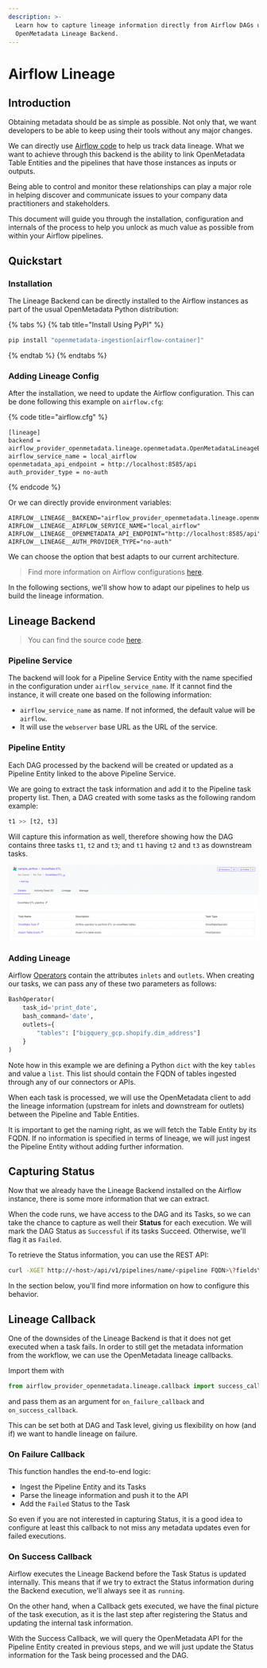 ```yaml
---
description: >-
  Learn how to capture lineage information directly from Airflow DAGs using the
  OpenMetadata Lineage Backend.
---
```


# Airflow Lineage

## Introduction

Obtaining metadata should be as simple as possible. Not only that, we want developers to be able to keep using their tools without any major changes.

We can directly use [Airflow code](https://airflow.apache.org/docs/apache-airflow/stable/lineage.html#lineage-backend) to help us track data lineage. What we want to achieve through this backend is the ability to link OpenMetadata Table Entities and the pipelines that have those instances as inputs or outputs.

Being able to control and monitor these relationships can play a major role in helping discover and communicate issues to your company data practitioners and stakeholders.

This document will guide you through the installation, configuration and internals of the process to help you unlock as much value as possible from within your Airflow pipelines.

## Quickstart

### Installation

The Lineage Backend can be directly installed to the Airflow instances as part of the usual OpenMetadata Python distribution:

{% tabs %}
{% tab title="Install Using PyPI" %}
```bash
pip install "openmetadata-ingestion[airflow-container]"
```
{% endtab %}
{% endtabs %}

### Adding Lineage Config

After the installation, we need to update the Airflow configuration. This can be done following this example on `airflow.cfg`:

{% code title="airflow.cfg" %}
```
[lineage]
backend = airflow_provider_openmetadata.lineage.openmetadata.OpenMetadataLineageBackend
airflow_service_name = local_airflow
openmetadata_api_endpoint = http://localhost:8585/api
auth_provider_type = no-auth
```
{% endcode %}

Or we can directly provide environment variables:

```
AIRFLOW__LINEAGE__BACKEND="airflow_provider_openmetadata.lineage.openmetadata.OpenMetadataLineageBackend"
AIRFLOW__LINEAGE__AIRFLOW_SERVICE_NAME="local_airflow"
AIRFLOW__LINEAGE__OPENMETADATA_API_ENDPOINT="http://localhost:8585/api"
AIRFLOW__LINEAGE__AUTH_PROVIDER_TYPE="no-auth"
```

We can choose the option that best adapts to our current architecture.

> Find more information on Airflow configurations [here](https://airflow.apache.org/docs/apache-airflow/stable/howto/set-config.html).

In the following sections, we'll show how to adapt our pipelines to help us build the lineage information.

## Lineage Backend

> You can find the source code [here](https://github.com/open-metadata/OpenMetadata/tree/main/ingestion/src/airflow\_provider\_openmetadata).

### Pipeline Service

The backend will look for a Pipeline Service Entity with the name specified in the configuration under `airflow_service_name`. If it cannot find the instance, it will create one based on the following information:

* `airflow_service_name` as name. If not informed, the default value will be `airflow`.
* It will use the `webserver` base URL as the URL of the service.

### Pipeline Entity

Each DAG processed by the backend will be created or updated as a Pipeline Entity linked to the above Pipeline Service.

We are going to extract the task information and add it to the Pipeline task property list. Then, a DAG created with some tasks as the following random example:

```python
t1 >> [t2, t3]
```

Will capture this information as well, therefore showing how the DAG contains three tasks `t1`, `t2` and `t3`; and `t1` having `t2` and `t3` as downstream tasks.

![Pipeline and Tasks example](<../../.gitbook/assets/image (13) (1).png>)

### Adding Lineage

Airflow [Operators](https://airflow.apache.org/docs/apache-airflow/stable/\_api/airflow/models/baseoperator/index.html) contain the attributes `inlets` and `outlets`. When creating our tasks, we can pass any of these two parameters as follows:

```python
BashOperator(
    task_id='print_date',
    bash_command='date',
    outlets={
        "tables": ["bigquery_gcp.shopify.dim_address"]
    }
)
```

Note how in this example we are defining a Python `dict` with the key `tables` and value a `list`. This list should contain the FQDN of tables ingested through any of our connectors or APIs.

When each task is processed, we will use the OpenMetadata client to add the lineage information (upstream for inlets and downstream for outlets) between the Pipeline and Table Entities.

It is important to get the naming right, as we will fetch the Table Entity by its FQDN. If no information is specified in terms of lineage, we will just ingest the Pipeline Entity without adding further information.

## Capturing Status

Now that we already have the Lineage Backend installed on the Airflow instance, there is some more information that we can extract.

When the code runs, we have access to the DAG and its Tasks, so we can take the chance to capture as well their **Status** for each execution. We will mark the DAG Status as `Successful` if its tasks Succeed. Otherwise, we'll flag it as `Failed`.

To retrieve the Status information, you can use the REST API:

```bash
curl -XGET http://<host>/api/v1/pipelines/name/<pipeline FQDN>\?fields\=tasks,pipelineStatus
```

In the section below, you'll find more information on how to configure this behavior.

## Lineage Callback

One of the downsides of the Lineage Backend is that it does not get executed when a task fails. In order to still get the metadata information from the workflow, we can use the OpenMetadata lineage callbacks.

Import them with

```python
from airflow_provider_openmetadata.lineage.callback import success_callback, failure_callback
```

and pass them as an argument for `on_failure_callback` and `on_success_callback`.

This can be set both at DAG and Task level, giving us flexibility on how (and if) we want to handle lineage on failure.

### On Failure Callback

This function handles the end-to-end logic:

* Ingest the Pipeline Entity and its Tasks
* Parse the lineage information and push it to the API
* Add the `Failed` Status to the Task

So even if you are not interested in capturing Status, it is a good idea to configure at least this callback to not miss any metadata updates even for failed executions.

### On Success Callback

Airflow executes the Lineage Backend before the Task Status is updated internally. This means that if we try to extract the Status information during the Backend execution, we'll always see it as `running`.

On the other hand, when a Callback gets executed, we have the final picture of the task execution, as it is the last step after registering the Status and updating the internal task information.

With the Success Callback, we will query the OpenMetadata API for the Pipeline Entity created in previous steps, and we will just update the Status information for the Task being processed and the DAG.

